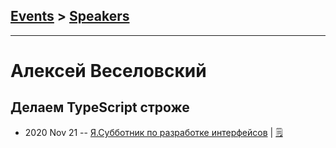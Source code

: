 ## [Events](../README.md) > [Speakers](../speakers.md)
---

# Алексей Веселовский

## Делаем TypeScript строже
- 2020 Nov 21 -- [Я.Субботник по разработке интерфейсов](https://www.youtube.com/watch?v=wTkeS-X_OIU&t=8599)    | [:spiral_notepad:](https://habr.com/ru/company/yandex/blog/532240/)
